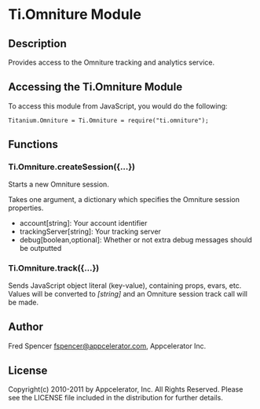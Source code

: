 # Ti.Omniture Module

## Description

Provides access to the Omniture tracking and analytics service.

## Accessing the Ti.Omniture Module

To access this module from JavaScript, you would do the following:

	Titanium.Omniture = Ti.Omniture = require("ti.omniture");

## Functions

### Ti.Omniture.createSession({...})

Starts a new Omniture session.

Takes one argument, a dictionary which specifies the Omniture session properties.

* account[string]: Your account identifier
* trackingServer[string]: Your tracking server
* debug[boolean,optional]: Whether or not extra debug messages should be outputted

### Ti.Omniture.track({...})

Sends JavaScript object literal (key-value), containing props, evars, etc. Values will be converted to *[string]* and an Omniture session track call will be made.

## Author

Fred Spencer <fspencer@appcelerator.com>, Appcelerator Inc.

## License

Copyright(c) 2010-2011 by Appcelerator, Inc. All Rights Reserved. Please see the LICENSE file included in the distribution for further details.
